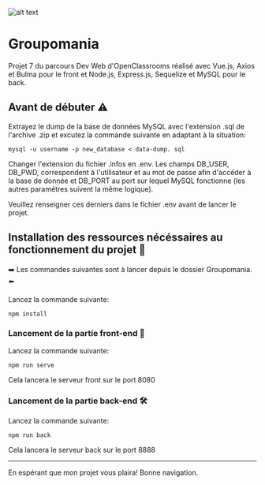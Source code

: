 ![alt text](https://repository-images.githubusercontent.com/389939523/ba474fa1-9c0a-4064-b83f-c655b6bdf4e9)

# Groupomania
Projet 7 du parcours Dev Web d'OpenClassrooms réalisé avec Vue.js, Axios et Bulma pour le front et Node.js, Express.js, Sequelize et MySQL pour le back.



## Avant de débuter ⚠️
Extrayez le dump de la base de données MySQL avec l'extension .sql de l'archive .zip et excutez la commande suivante en adaptant à la situation:

```
mysql -u username -p new_database < data-dump. sql
```


Changer l'extension du fichier .infos en .env.
Les champs DB_USER, DB_PWD, correspondent à l'utilisateur et au mot de passe afin d'accéder à la base de donnée et DB_PORT au port sur lequel MySQL fonctionne (les autres paramétres suivent la même logique).

Veuillez renseigner ces derniers dans le fichier .env avant de lancer le projet.





## Installation des ressources nécéssaires au fonctionnement du projet 🚦
➡️ Les commandes suivantes sont à lancer depuis le dossier Groupomania. ⬅️


Lancez la commande suivante:
```
npm install
```



### Lancement de la partie front-end 🎨


Lancez la commande suivante:
```
npm run serve
```

Cela lancera le serveur front sur le port 8080



### Lancement de la partie back-end 🛠


Lancez la commande suivante:
```
npm run back
```

Cela lancera le serveur back sur le port 8888

--------------------------------------------------------------------------

En espérant que mon projet vous plaira!
Bonne navigation.




